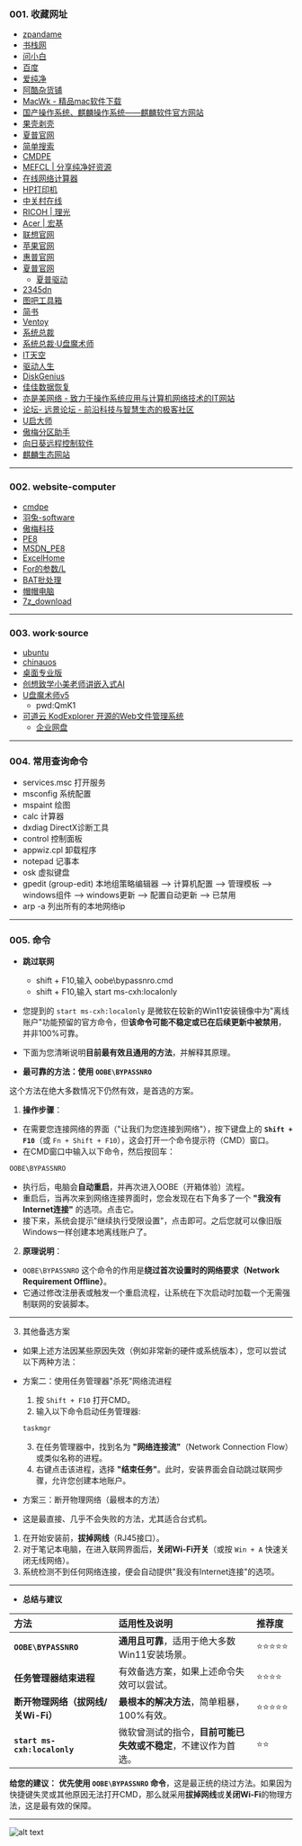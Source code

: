 ### 001. 收藏网址
* [zpandame](https://zpandame.github.io/website/hidden.html)
* [书栈网](https://www.bookstack.cn/)
* [问小白](https://www.wenxiaobai.com/)
* [百度](https://www.baidu.com)
* [爱纯净](https://aichunjing.com)
* [阿酷杂货铺](https://coolexe.com)
* [MacWk - 精品mac软件下载](https://macwk.cn/)
* [国产操作系统、麒麟操作系统——麒麟软件官方网站](https://www.kylinos.cn/)
* [果壳剥壳](https://www.ghxi.com)
* [夏普官网](http://www.sharp.cn/node/1306)
* [简单搜索](https://xgoogle.com)
* [CMDPE](https://cmdpe.com/)
* [MEFCL | 分享纯净好资源](https://www.mefcl.com)
* [在线网络计算器](https://sojson.com/convert/subnetmask.html)
* [HP打印机](https://www.support.hp.com/cn-zh/printer)
* [中关村在线](https://www.zol.com.cn)
* [RICOH | 理光](https://ricoh.com.cn)
* [Acer | 宏基](https://www.acer.com.cn/soft-windows.html)
* [联想官网](https://www.lenovo.com.cn/)
* [苹果官网](https://www.apple.com.cn/)
* [惠普官网](https://www.hp.com/cn-zh/home.html)
* [夏普官网](https://www.sharp.cn/)
  - [夏普驱动](http://www.sharp.cn/node/1306)
* [2345dn](https://2345dn.com/)
* [图吧工具箱](https://www.tbtool.cn)
* [简书](https://www.jianshu.com)
* [Ventoy](https://www.ventoy.net/cn/download.html)
* [系统总裁](https://www.sysceo.com/)
* [系统总裁·U盘魔术师](http://www.usbrun.com/)
* [IT天空](https://www.itsk.com/)
* [驱动人生](https://www.160.com/)
* [DiskGenius](https://www.diskgenius.cn/)
* [佳佳数据恢复](http://www.jjhuifu.com/)
* [亦是美网络 - 致力于操作系统应用与计算机网络技术的IT网站](http://www.yishimei.cn/)
* [论坛- 远景论坛 - 前沿科技与智慧生态的极客社区](https://bbs.pcbeta.com/)
* [U启大师](https://www.uqidashi.com/)
* [傲梅分区助手](https://www.disktool.cn/)
* [向日葵远程控制软件](https://sunlogin.oray.com/download)
* [麒麟生态网站](https://eco.kylinos.cn)

---
### 002. website-computer
* [cmdpe](https://www.cmdpe.com/post/542.html)
* [羽兔-software](https://www.yutu.cn/popsoft.html)
* [傲梅科技](https://www.aomeikeji.com/)
* [PE8](https://www.pe8.com/)
* [MSDN_PE8](https://msdn.pe8.com/)
* [ExcelHome](https://www.excelhome.net/419.html)
* [For的参数/L](http://www.360doc.com/content/10/0706/05/1438974_37156506.shtml)
* [BAT批处理](https://blog.csdn.net/albertsh/article/details/102985590)
* [帽帽电脑](https://www.szyixin.net/)
* [7z_download](https://www.7-zip.org/download.html)

---
### 003. work·source
* [ubuntu](https://releases.ubuntu.com/)
* [chinauos](https://www.chinauos.com/)
* [桌面专业版](https://www.chinauos.com/resource/download-professional)
* [创想致学小美老师讲嵌入式AI](https://v.douyin.com/IQEgWsEL72M/)
* [U盘魔术师v5](https://pan.quark.cn/s/e143eb9eabaa#/list/share)
  - pwd:QmK1
* [可道云 KodExplorer 开源的Web文件管理系统](https://kodcloud.com)
  - [企业网盘](https://kodcloud.com/product/kodbox/)

---
### 004. 常用查询命令
* services.msc  打开服务
* msconfig      系统配置
* mspaint       绘图
* calc          计算器
* dxdiag        DirectX诊断工具
* control       控制面板
* appwiz.cpl    卸载程序
* notepad       记事本
* osk           虚拟键盘
* gpedit (group-edit) 本地组策略编辑器 --> 计算机配置 --> 管理模板 --> windows组件 --> windows更新 --> 配置自动更新 --> 已禁用
* arp -a     列出所有的本地网络ip

---
### 005. 命令
* **跳过联网**
  - shift + F10,输入 oobe\bypassnro.cmd
  - shift + F10,输入 start ms-cxh:localonly

* 您提到的 `start ms-cxh:localonly` 是微软在较新的Win11安装镜像中为"离线账户"功能预留的官方命令，但**该命令可能不稳定或已在后续更新中被禁用**，并非100%可靠。

* 下面为您清晰说明**目前最有效且通用的方法**，并解释其原理。

- **最可靠的方法：使用 `OOBE\BYPASSNRO`**

这个方法在绝大多数情况下仍然有效，是首选的方案。

1. **操作步骤**：
* 在需要您连接网络的界面（"让我们为您连接到网络"），按下键盘上的 **`Shift + F10`**（或 `Fn + Shift + F10`），这会打开一个命令提示符（CMD）窗口。
* 在CMD窗口中输入以下命令，然后按回车：

```cmd
OOBE\BYPASSNRO
```
* 执行后，电脑会**自动重启**，并再次进入OOBE（开箱体验）流程。
* 重启后，当再次来到网络连接界面时，您会发现在右下角多了一个 **"我没有Internet连接"** 的选项。点击它。
* 接下来，系统会提示"继续执行受限设置"，点击即可。之后您就可以像旧版Windows一样创建本地离线账户了。

2. **原理说明**：
* `OOBE\BYPASSNRO` 这个命令的作用是**绕过首次设置时的网络要求（Network Requirement Offline）**。
* 它通过修改注册表或触发一个重启流程，让系统在下次启动时加载一个无需强制联网的安装脚本。

---

3. 其他备选方案
  - 如果上述方法因某些原因失效（例如非常新的硬件或系统版本），您可以尝试以下两种方法：
  - 方案二：使用任务管理器"杀死"网络流进程
    1. 按 `Shift + F10` 打开CMD。
    2. 输入以下命令启动任务管理器:
      ```cmd
      taskmgr
      ```
    3. 在任务管理器中，找到名为 **"网络连接流"**（Network Connection Flow）或类似名称的进程。
    4. 右键点击该进程，选择 **"结束任务"**。此时，安装界面会自动跳过联网步骤，允许您创建本地账户。

  - 方案三：断开物理网络（最根本的方法）

* 这是最直接、几乎不会失败的方法，尤其适合台式机。
1. 在开始安装前，**拔掉网线**（RJ45接口）。
2. 对于笔记本电脑，在进入联网界面后，**关闭Wi-Fi开关**（或按 `Win + A` 快速关闭无线网络）。
3. 系统检测不到任何网络连接，便会自动提供"我没有Internet连接"的选项。

---
- **总结与建议**

| 方法| 适用性及说明| 推荐度 |
| :------------------------------- | :----------------------------------------------------------------------- | :----- |
| **`OOBE\BYPASSNRO`**| **通用且可靠**，适用于绝大多数Win11安装场景。| ⭐⭐⭐⭐⭐ |
| **任务管理器结束进程**| 有效备选方案，如果上述命令失效可以尝试。| ⭐⭐⭐⭐|
| **断开物理网络（拔网线/关Wi-Fi）** | **最根本的解决方法**，简单粗暴，100%有效。| ⭐⭐⭐⭐⭐ |
| **`start ms-cxh:localonly`**| 微软曾测试的指令，**目前可能已失效或不稳定**，不建议作为首选。| ⭐⭐|

**给您的建议：**
**优先使用 `OOBE\BYPASSNRO` 命令**，这是最正统的绕过方法。如果因为快捷键失灵或其他原因无法打开CMD，那么就采用**拔掉网线**或**关闭Wi-Fi**的物理方法，这是最有效的保障。


---
![alt text](https://upload-bbs.miyoushe.com/upload/2022/11/01/266607709/8a4e0f1bd9c9d18fbf59a25067d88c17_6123688207744398733.jpg?x-oss-process=image//resize,s_600/quality,q_80/auto-orient,0/interlace,1/format,jpg)